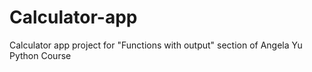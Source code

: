 # Calculator-app
Calculator app project for "Functions with output" section of Angela Yu Python Course
